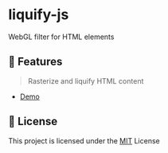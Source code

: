 #  liquify-js
WebGL filter for HTML elements

## 🎉 Features
>  Rasterize and liquify HTML content
* [Demo](https://seeren.github.io/liquify-js/)

## 🎫 License
This project is licensed under the [MIT](LICENSE) License